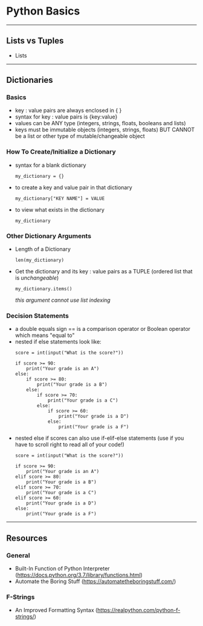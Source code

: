 # Python Basics #


---
## Lists vs Tuples
 - Lists 

---
## Dictionaries

### Basics
 - key : value pairs are always enclosed in { }
 - syntax for key : value pairs is {key:value}
 - values can be ANY type (integers, strings, floats, booleans and lists)
 - keys must be immutable objects (integers, strings, floats) BUT CANNOT be a list or other type of mutable/changeable object

### How To Create/Initialize a Dictionary
 - syntax for a blank dictionary
    ```
    my_dictionary = {}
    ```
 - to create a key and value pair in that dictionary
    ```
    my_dictionary["KEY NAME"] = VALUE
    ```
 - to view what exists in the dictionary
    ```
    my_dictionary
    ```
### Other Dictionary Arguments
 - Length of a Dictionary
    ```
    len(my_dictionary)
    ```
 - Get the dictionary and its key : value pairs as a TUPLE (ordered list that is *unchangeable*)
    ```
    my_dictionary.items()
    ```
    *this argument cannot use list indexing*

### Decision Statements

 - a double equals sign == is a comparison operator or Boolean operator which means "equal to"
 - nested if else statements look like:
    ```
    score = int(input("What is the score?"))
    
    if score >= 90:
        print("Your grade is an A")
    else:
        if score >= 80:
            print("Your grade is a B")
        else:
            if score >= 70:
                print("Your grade is a C")
            else:
                if score >= 60:
                    print("Your grade is a D")
                else:
                    print("Your grade is a F")
    ```
- nested else if scores can also use if-elif-else statements (use if you have to scroll right to read all of your code!)
    ```
    score = int(input("What is the score?"))

    if score >= 90:
        print("Your grade is an A")
    elif score >= 80:
        print("Your grade is a B")
    elif score >= 70:
        print("Your grade is a C")
    elif score >= 60:
        print("Your grade is a D")
    else:
        print("Your grade is a F")
    ```
---
 ## Resources
 ### General ###
 - Built-In Function of Python Interpreter (https://docs.python.org/3.7/library/functions.html)
 - Automate the Boring Stuff (https://automatetheboringstuff.com/)
 ### F-Strings ###
 - An Improved Formatting Syntax (https://realpython.com/python-f-strings/)
